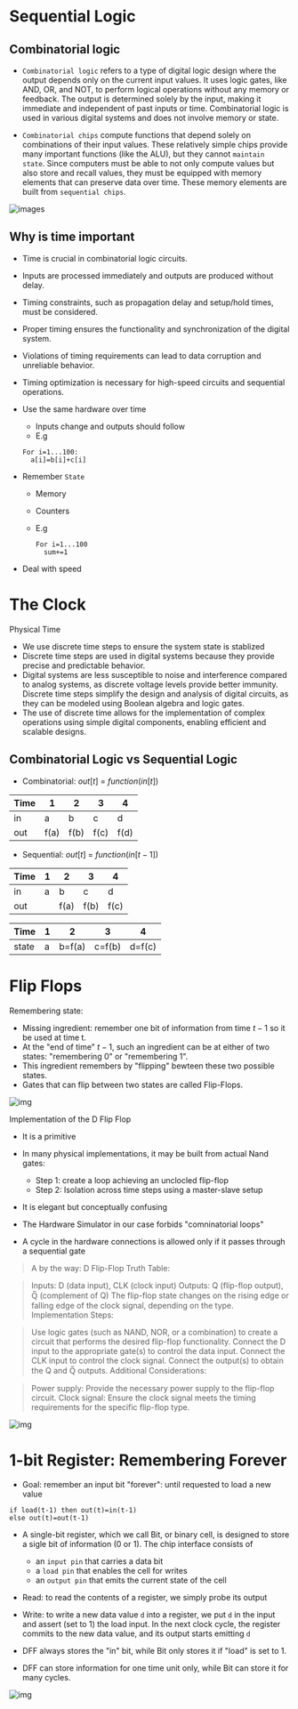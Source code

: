 Sequential Logic
=

Combinatorial logic
-

- `Combinatorial logic` refers to a type of digital logic design where the output depends only on the current input values. It uses logic gates, like AND, OR, and NOT, to perform logical operations without any memory or feedback. The output is determined solely by the input, making it immediate and independent of past inputs or time. Combinatorial logic is used in various digital systems and does not involve memory or state.

 - `Combinatorial chips` compute functions that depend solely on combinations of their input values. These relatively simple chips provide many important functions (like the ALU), but they cannot `maintain state`. Since computers must be able to not only compute values but also store and recall values, they must be equipped with memory elements that can preserve data over time. These memory elements are built from `sequential chips`.

![images](images/seq_logic.png)

Why is time important
-

- Time is crucial in combinatorial logic circuits.
- Inputs are processed immediately and outputs are produced without delay.
- Timing constraints, such as propagation delay and setup/hold times, must be considered.
- Proper timing ensures the functionality and synchronization of the digital system.
- Violations of timing requirements can lead to data corruption and unreliable behavior.
- Timing optimization is necessary for high-speed circuits and sequential operations.
- Use the same hardware over time
  - Inputs change and outputs should follow
  - E.g 
   
  
  ```
  For i=1...100:
    a[i]=b[i]+c[i]
  ```
- Remember `State`
  - Memory
  - Counters
  - E.g 
  
    ```
    For i=1...100
      sum+=1
    ```

- Deal with speed


The Clock
=

Physical Time

- We use discrete time steps to ensure the system state is stablized
- Discrete time steps are used in digital systems because they provide precise and predictable behavior.
- Digital systems are less susceptible to noise and interference compared to analog systems, as discrete voltage levels provide better immunity.
Discrete time steps simplify the design and analysis of digital circuits, as they can be modeled using Boolean algebra and logic gates.
- The use of discrete time allows for the implementation of complex operations using simple digital components, enabling efficient and scalable designs.

Combinatorial Logic vs Sequential Logic
-

- Combinatorial: $out[t]$ = $function(in[t])$

|Time|1|2|3|4
|-|-|-|-|-
|in|a|b|c|d|---
|out|f(a)|f(b)|f(c)|f(d)

- Sequential: $out[t]$ = $function(in[t-1])$

|Time|1|2|3|4
|-|-|-|-|-
|in|a|b|c|d|---
|out||f(a)|f(b)|f(c)

|Time|1|2|3|4
|-|-|-|-|-
|state|a|b=f(a)|c=f(b)|d=f(c)


Flip Flops
=

Remembering state:

  - Missing ingredient: remember one bit of information from time $t-1$ so it be used at time t.
  - At the "end of time" $t-1$, such an ingredient can be at either of two states: "remembering 0" or "remembering 1".
  - This ingredient remembers by "flipping" bewteen these two possible states.
  - Gates that can flip between two states are called Flip-Flops.

![img](images/flip_flop.png)

Implementation of the D Flip Flop
- It is a primitive
- In many physical implementations, it may be built from actual Nand gates:
  - Step 1: create a loop achieving an unclocled flip-flop
  - Step 2: Isolation across time steps using a master-slave setup

-  It is elegant but conceptually confusing
-  The Hardware Simulator in our case forbids "comninatorial loops"

  - A cycle in the hardware connections is allowed only if it passes through a sequential gate

>A by the way:
 > D Flip-Flop Truth Table:

>Inputs: D (data input), CLK (clock input)
>Outputs: Q (flip-flop output), Q̅ (complement of Q)
>The flip-flop state changes on the rising edge or falling edge of the clock signal, depending on the type.
>Implementation Steps:

>Use logic gates (such as NAND, NOR, or a combination) to create a circuit that performs the desired flip-flop functionality.
>Connect the D input to the appropriate gate(s) to control the data input.
>Connect the CLK input to control the clock signal.
>Connect the output(s) to obtain the Q and Q̅ outputs.
>Additional Considerations:

>Power supply: Provide the necessary power supply to the flip-flop circuit.
>Clock signal: Ensure the clock signal meets the timing requirements for the specific flip-flop type.

![img](images/s_logic_imp.png)



1-bit  Register: Remembering Forever
=

- Goal: remember an input bit "forever": until requested to load a new value

```
if load(t-1) then out(t)=in(t-1)
else out(t)=out(t-1)
```

- A single-bit register, which we call Bit, or binary cell, is designed to store a sigle bit of information (0 or 1). The chip interface consists of
  - an `input pin` that carries a data bit
  - a `load pin` that enables the cell for writes
  - an `output pin` that emits the current state of the cell


- Read: to read the contents of a register, we simply probe its output
- Write: to write a new data value `d` into a register, we put `d` in the input and assert (set to 1) the load input. In the next clock cycle, the register commits to the new data value, and its output starts emitting `d`
- DFF always stores the "in" bit, while Bit only stores it if "load" is set to 1.
- DFF can store information for one time unit only, while Bit can store it for many cycles.

![img](images/register1.png)
